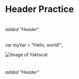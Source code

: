 # <h1> Header Practice

# <h6> added "Header"
var myVar = "Hello, world!";

![Image of Yaktocat](https://octodex.github.com/images/yaktocat.png)

# <h6> added "Header"
